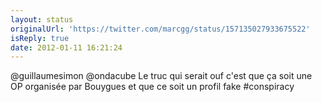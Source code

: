 ```yaml
---
layout: status
originalUrl: 'https://twitter.com/marcgg/status/157135027933675522'
isReply: true
date: 2012-01-11 16:21:24
---
```


@guillaumesimon @ondacube Le truc qui serait ouf c'est que ça soit une OP organisée par Bouygues et que ce soit un profil fake #conspiracy
